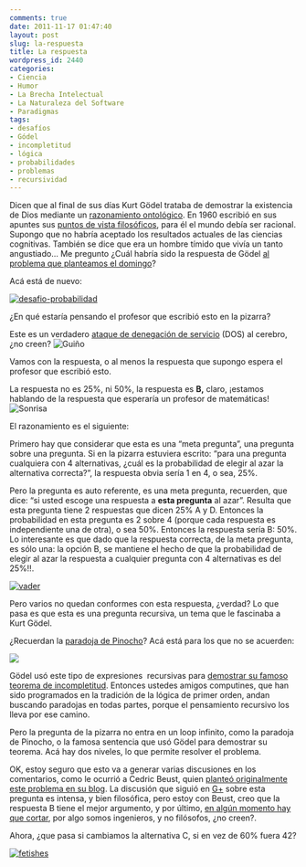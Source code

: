 ```yaml
---
comments: true
date: 2011-11-17 01:47:40
layout: post
slug: la-respuesta
title: La respuesta
wordpress_id: 2440
categories:
- Ciencia
- Humor
- La Brecha Intelectual
- La Naturaleza del Software
- Paradigmas
tags:
- desafíos
- Gódel
- incompletitud
- lógica
- probabilidades
- problemas
- recursividad
---
```


Dicen que al final de sus días Kurt Gödel trataba de demostrar la existencia de Dios mediante un [razonamiento ontológico](http://en.wikipedia.org/wiki/G%C3%B6del's_ontological_proof). En 1960 escribió en sus apuntes sus [puntos de vista filosóficos](http://cs.nyu.edu/kandathi/goedel_viewpoint.html), para él el mundo debía ser racional. Supongo que no habría aceptado los resultados actuales de las ciencias cognitivas. También se dice que era un hombre tímido que vivía un tanto angustiado… Me pregunto ¿Cuál habría sido la respuesta de Gödel [al problema que planteamos el domingo](http://www.lnds.net/blog/2011/11/desafio.html)?

Acá está de nuevo:

[![desafio-probabilidad](http://www.lnds.net/blog/wp-content/uploads/2011/11/desafio-probabilidad_thumb.jpg)](http://www.lnds.net/blog/wp-content/uploads/2011/11/desafio-probabilidad1.jpg)

¿En qué estaría pensando el profesor que escribió esto en la pizarra?

Este es un verdadero [ataque de denegación de servicio](http://es.wikipedia.org/wiki/Ataque_de_denegaci%C3%B3n_de_servicio) (DOS) al cerebro, ¿no creen? ![Guiño](http://www.lnds.net/blog/wp-content/uploads/2011/11/wlEmoticon-winkingsmile.png)

Vamos con la respuesta, o al menos la respuesta que supongo espera el profesor que escribió esto.

La respuesta no es 25%, ni 50%, la respuesta es **B,** claro, ¡estamos hablando de la respuesta que esperaría un profesor de matemáticas! ![Sonrisa](http://www.lnds.net/blog/wp-content/uploads/2011/11/wlEmoticon-smile.png)

El razonamiento es el siguiente:

Primero hay que considerar que esta es una “meta pregunta”, una pregunta sobre una pregunta. Si en la pizarra estuviera escrito: “para una pregunta cualquiera con 4 alternativas, ¿cuál es la probabilidad de elegir al azar la  alternativa correcta?”, la respuesta obvia sería 1 en 4, o sea, 25%.

Pero la pregunta es auto referente, es una meta pregunta, recuerden, que dice: “si usted escoge una respuesta a **esta pregunta** al azar”. Resulta que esta pregunta tiene 2 respuestas que dicen 25% A y D. Entonces la probabilidad en esta pregunta es 2 sobre 4 (porque cada respuesta es independiente una de otra), o sea 50%. Entonces la respuesta sería B: 50%. Lo interesante es que dado que la respuesta correcta, de la meta pregunta, es sólo una: la opción B, se mantiene el hecho de que la probabilidad de elegir al azar la respuesta a cualquier pregunta con 4 alternativas es del 25%!!.

[![vader](http://www.lnds.net/blog/wp-content/uploads/2011/11/vader_thumb.jpg)](http://www.lnds.net/blog/wp-content/uploads/2011/11/vader.jpg)

Pero varios no quedan conformes con esta respuesta, ¿verdad? Lo que pasa es que esta es una pregunta recursiva, un tema que le fascinaba a Kurt Gödel.

¿Recuerdan la [paradoja de Pinocho](http://www.lnds.net/blog/2010/11/la-paradoja-de-pinocho-y-el-origen-de-la-computacion.html)? Acá está para los que no se acuerden:

![](http://www.lnds.net/blog/wp-content/uploads/2010/11/paradojadepinocho2.png)

Gödel usó este tipo de expresiones  recursivas para [demostrar su famoso teorema de incompletitud](http://www.lnds.net/blog/2010/11/la-paradoja-de-pinocho-y-el-origen-de-la-computacion.html). Entonces ustedes amigos computines, que han sido programados en la tradición de la lógica de primer orden, andan buscando paradojas en todas partes, porque el pensamiento recursivo los lleva por ese camino.

Pero la pregunta de la pizarra no entra en un loop infinito, como la paradoja de Pinocho, o la famosa sentencia que usó Gödel para demostrar su teorema. Acá hay dos niveles, lo que permite resolver el problema.

OK, estoy seguro que esto va a generar varias discusiones en los comentarios, como le ocurrió a Cedric Beust, quien [planteó originalmente este problema en su blog](http://beust.com/weblog/2011/10/27/probability-quiz/). La discusión que siguió en [G+](https://plus.google.com/108840253750748459271/posts/3g9UvRt4iZi) sobre esta pregunta es intensa, y bien filosófica, pero estoy con Beust, creo que la respuesta B tiene el mejor argumento, y por último, [en algún momento hay que cortar](http://www.akarru.org/blog/2010/06/nudos-espadas-y-huevos/), por algo somos ingenieros, y no filósofos, ¿no creen?.

Ahora, ¿que pasa si cambiamos la alternativa C, si en vez de 60% fuera 42?

[![fetishes](http://www.lnds.net/blog/wp-content/uploads/2011/11/fetishes_thumb.png)](http://www.lnds.net/blog/wp-content/uploads/2011/11/fetishes.png)
